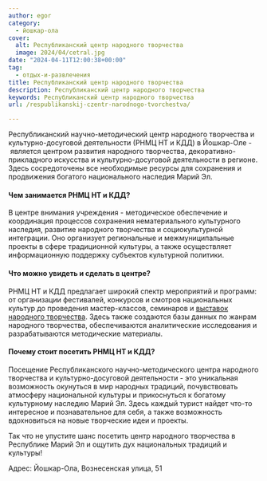 ```yaml
---
author: egor
category:
  - йошкар-ола
cover:
  alt: Республиканский центр народного творчества
  image: 2024/04/cetral.jpg
date: "2024-04-11T12:00:38+00:00"
tag:
  - отдых-и-развлечения
title: Республиканский центр народного творчества
description: Республиканский центр народного творчества
keywords: Республиканский центр народного творчества
url: /respublikanskij-czentr-narodnogo-tvorchestva/

---
```

Республиканский научно\-методический центр народного творчества и культурно\-досуговой деятельности (РНМЦ НТ и КДД) в Йошкар\-Оле \-  является центром развития народного творчества, декоративно-прикладного искусства и культурно-досуговой деятельности в регионе. Здесь сосредоточены все необходимые ресурсы для сохранения и продвижения богатого национального наследия Марий Эл.

#### Чем занимается РНМЦ НТ и КДД?

В центре внимания учреждения \- методическое обеспечение и координация процессов сохранения нематериального культурного наследия, развитие народного творчества и социокультурной интеграции. Оно организует региональные и межмуниципальные проекты в сфере традиционной культуры, а также осуществляет информационную поддержку субъектов культурной политики.

#### Что можно увидеть и сделать в центре?

РНМЦ НТ и КДД предлагает широкий спектр мероприятий и программ: от организации фестивалей, конкурсов и смотров национальных культур до проведения мастер-классов, семинаров и [выставок народного творчества](/cherez-tvorchestvo-v-professiyu/). Здесь также создаются базы данных по жанрам народного творчества, обеспечиваются аналитические исследования и разрабатываются методические материалы.

#### Почему стоит посетить РНМЦ НТ и КДД?

Посещение Республиканского научно\-методического центра народного творчества и культурно\-досуговой деятельности \- это уникальная возможность окунуться в мир народных традиций, почувствовать атмосферу национальной культуры и прикоснуться к богатому культурному наследию Марий Эл. Здесь каждый турист найдет что-то интересное и познавательное для себя, а также возможность вдохновиться на новые творческие идеи и проекты.

Так что не упустите шанс посетить центр народного творчества в Республике Марий Эл и ощутить дух национальных традиций и культуры!

Адрес: Йошкар-Ола, Вознесенская улица, 51
